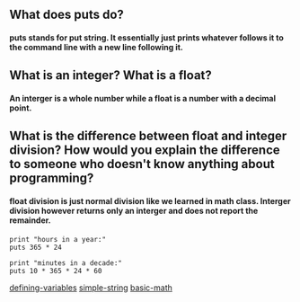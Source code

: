 ## What does puts do?
#### puts stands for put string. It essentially just prints whatever follows it to the command line with a new line following it. 
## What is an integer? What is a float?
#### An interger is a whole number while a float is a number with a decimal point. 
## What is the difference between float and integer division? How would you explain the difference to someone who doesn't know anything about programming?
#### float division is just normal division like we learned in math class. Interger division however returns only an interger and does not report the remainder.

```
print "hours in a year:"
puts 365 * 24

print "minutes in a decade:"
puts 10 * 365 * 24 * 60

```

[defining-variables](/week-4/defining-variables.rb)
[simple-string](/week-4/simple-string.rb)
[basic-math](/week-4/basic-math.rb)